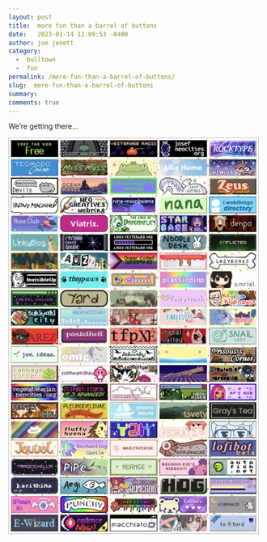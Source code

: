 ```yaml
---
layout: post
title:  more fun than a barrel of buttons
date:   2023-01-14 12:09:53 -0400
author: joe jenett
category:
  -  bulltown
  -  fun
permalink: /more-fun-than-a-barrel-of-buttons/
slug:  more-fun-than-a-barrel-of-buttons
summary: 
comments: true
---
```

<p>We’re getting there...</p>
<p><a title="button walls are fun" href="https://bulltown.2022.jenett.org/#buttons"><img src="/images/buttons.jpg" alt="button wall" style="max-width:500px;padding:4px;border:1px solid #bcbcbc;"></a></p>

<a href="https://brid.gy/publish/mastodon"></a>